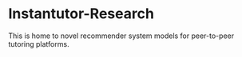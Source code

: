 # Instantutor-Research
 
This is home to novel recommender system models for peer-to-peer tutoring platforms.
